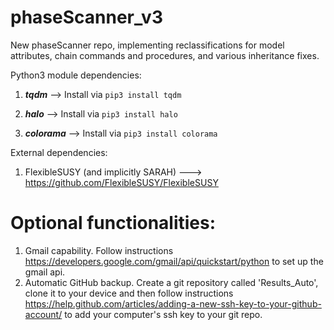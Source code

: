 # phaseScanner_v3
New phaseScanner repo, implementing reclassifications for model attributes, chain commands and procedures, and various inheritance fixes.

Python3 module dependencies:
  1) ***tqdm***     --> Install via  ``` pip3 install tqdm  ```

  2) ***halo***     --> Install via  ```pip3 install halo```

  3) ***colorama*** --> Install via  ```pip3 install colorama```

External dependencies:  
  1) FlexibleSUSY (and implicitly SARAH) ---> https://github.com/FlexibleSUSY/FlexibleSUSY

# Optional functionalities:

1) Gmail capability. Follow instructions  https://developers.google.com/gmail/api/quickstart/python to set up the gmail api.
2) Automatic GitHub backup. Create a git repository called 'Results_Auto', clone it to your device and then follow instructions https://help.github.com/articles/adding-a-new-ssh-key-to-your-github-account/ to add your computer's ssh key to your git repo.
